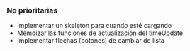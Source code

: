 
### No prioritarias
- Implementar un skeleton para cuando esté cargando
- Memoizar las funciones de actualización del timeUpdate
- Implementar flechas (botones) de cambiar de lista

